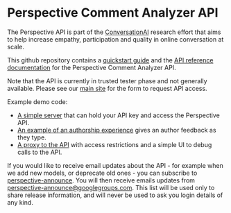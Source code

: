 # Perspective Comment Analyzer API

The Perspective API is part of the
[ConversationAI](https://conversationai.github.io) research effort that
aims to help increase empathy, participation and quality in online
conversation at scale.

This github repository contains a [quickstart guide](quickstart.md) and the [API
reference documentation](api_reference.md) for the Perspective Comment Analyzer
API.

Note that the API is currently in trusted tester phase and not generally
available. Please see our [main site](https://www.perspectiveapi.com/) for the
form to request API access.

Example demo code:

 * [A simple server](https://github.com/conversationai/perspectiveapi-simple-server)
   that can hold your API key and access the Perspective API.
 * [An example of an authorship
   experience](https://github.com/conversationai/perspectiveapi-authorship-demo)
   gives an author feedback as they type.
 * [A proxy to the API](https://github.com/conversationai/perspectiveapi-proxy)
   with access restrictions and a simple UI to debug calls to the API. 

If you would like to receive email updates about the API - for example when we
add new models, or deprecate old ones - you can subscribe to
[perspective-announce](https://groups.google.com/forum/#!forum/perspective-announce/join). You will
then receive emails updates from perspective-announce@googlegroups.com.
This list will be used only to share release information, and will never be
used to ask you login details of any kind.
